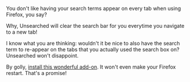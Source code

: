 You don't like having your search terms appear on every tab when using Firefox,
you say?

Why, Unsearched will clear the search bar for you everytime you navigate to a
new tab!

I know what you are thinking: wouldn't it be nice to also have the search term
to re-appear on the tabs that you actually used the search box on? Unsearched
won't disappoint.

By golly, [install this wonderful
add-on](https://addons.mozilla.org/en-US/firefox/addon/unsearched/). It won't
even make your Firefox restart. That's a promise!

